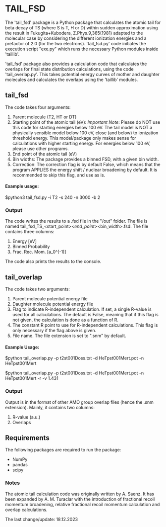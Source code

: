 # TAIL_FSD 

The 'tail_fsd' package is a Python package that calculates the atomic tail for beta decay of TS (where S is T, H or D) within sudden approximation using the result in Fukugita+Kubodera, Z.Phys.9,365(1981) adapted to the molecular case by considering the different ionization energies and a prefactor of 2.0 (for the two electrons). 'tail_fsd.py' code initiates the execution script "exe.py" which runs the necessary Python modules inside 'taillib'.

'tail_fsd' package also provides a calculation code that calculates the overlaps for final state distribution calculations, using the code 'tail_overlap.py'. This takes potential energy curves of mother and daughter molecules and calculates the overlaps using the 'taillib' modules.

## tail_fsd

The code takes four arguments:

1. Parent molecule (T2, HT or DT)
2. Starting point of the atomic tail (eV):
    *Important Note*: Please do NOT use this code for starting energies below 100 eV. The tail model is NOT a physically sensible model below 100 eV, close (and below) to ionization threshold energy. This model/package only makes sense for calculations with higher starting energy. For energies below 100 eV, please use other programs.
3. End point of the atomic tail (eV)
4. Bin widths:
    The package provides a binned FSD, with a given bin width.
5. Correction:
    The correction flag is by default False, which means that the program APPLIES the energy shift / nuclear broadening by default. It is recommended to skip this flag, and use as is.

#### Example usage:

$python3 tail_fsd.py -i T2 -s 240 -n 3000 -b 2 

### Output
The code writes the results to a .fsd file in the "/out" folder. The file is named tail_fsd_TS_<start_point>_<end_point>_<bin_width>.fsd. The file contains three columns:

1. Energy [eV]
2. Binned Probability
3. Frac. Rec. Mom. [a_0^(-1)]

The code also prints the results to the console.

## tail_overlap

The code takes two arguments:

1. Parent molecule potential energy file
2. Daughter molecule potential energy file
3. Flag to indicate R-independent calculation. If set, a single R-value is used for all calculations. The default is False, meaning that if this flag is not given, the calculation is done as a function of R.
4. The constant R point to use for R-independent calculations. This flag is only necessary if the flag above is given.
5. File name. The file extension is set to ".snm" by default.

#### Example Usage:

$python tail_overlap.py -p t2st001Doss.txt -d HeTpst001Mert.pot -n HeTpst001Mert

$python tail_overlap.py -p t2st001Doss.txt -d HeTpst001Mert.pot -n HeTpst001Mert -r -v 1.431

### Output

Output is in the format of other AMO group overlap files (hence the .snm extension). Mainly, it contains two columns:

1. R-value (a.u.)
2. Overlaps

## Requirements
The following packages are required to run the package:

- NumPy
- pandas
- scipy


### Notes

The atomic tail calculation code was originally written by A. Saenz. It has been expanded by A. M. Turaclar with the introduction of fractional recoil momentum broadening, relative fractional recoil momentum calculation and overlap calculations. 

The last change/update: 18.12.2023
